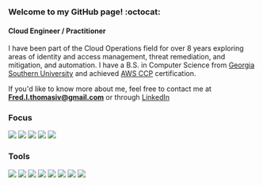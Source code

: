 ### Welcome to my GitHub page! :octocat:
#### Cloud Engineer / Practitioner

I have been part of the Cloud Operations field for over 8 years exploring areas of identity and access management, threat remediation, and mitigation, and automation. I have a B.S. in Computer Science from [Georgia Southern University](https://www.georgiasouthern.edu/) and achieved [AWS CCP](https://www.credly.com/badges/ce11d7df-ef48-4608-bbd6-b732a65e3f7d) certification.

If you'd like to know more about me, feel free to contact me at **Fred.l.thomasiv@gmail.com** or through [LinkedIn](https://www.linkedin.com/in/fredlthomasiv/)

### Focus
![](https://img.shields.io/badge/Cyber%20Security-informational?style=for-the-badge&color=62757f)
![](https://img.shields.io/badge/Incident%20Response-informational?style=for-the-badge&color=62757f)
![](https://img.shields.io/badge/File%20Analysis-informational?style=for-the-badge&color=62757f)
![](https://img.shields.io/badge/Scripting-informational?style=for-the-badge&color=62757f)
![](https://img.shields.io/badge/Automation-informational?style=for-the-badge&color=62757f)

### Tools
![](https://img.shields.io/badge/Python-informational?style=for-the-badge&logo=Python&logoColor=white&color=blue)
![](https://img.shields.io/badge/PyCharm-informational?style=for-the-badge&logo=PyCharm&logoColor=white&color=red)
![](https://img.shields.io/badge/Jupyter-informational?style=for-the-badge&logo=Jupyter&logoColor=white&color=red)
![](https://img.shields.io/badge/VSCode-informational?style=for-the-badge&logo=visual-studio-code&logoColor=white&color=red)
![](https://img.shields.io/badge/Docker-informational?style=for-the-badge&logo=Docker&logoColor=white&color=purple)
![](https://img.shields.io/badge/Ubuntu-informational?style=for-the-badge&logo=Linux&logoColor=white&color=black)
![](https://img.shields.io/badge/macOS-informational?style=for-the-badge&logo=Apple&logoColor=white&color=black)
![](https://img.shields.io/badge/Windows-informational?style=for-the-badge&logo=Windows&logoColor=white&color=black)
